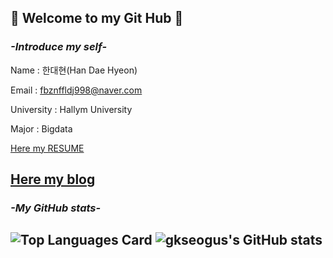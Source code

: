 ## 👋 Welcome to my Git Hub 👋
### *-Introduce my self-*
Name : 한대현(Han Dae Hyeon)

Email : <fbznffldj998@naver.com> 

University : Hallym University 

Major : Bigdata 

[Here my RESUME][resume]


[Here my blog][blog]
-----------------------

### *-My GitHub stats-*
![Top Languages Card](https://github-readme-stats.vercel.app/api/top-langs/?username=gkseogus&layout=compact&theme=tokyonight)
![gkseogus's GitHub stats](https://github-readme-stats.vercel.app/api?username=gkseogus&show_icons=true&theme=radical)
-----------------------

[resume]: https://github.com/gkseogus/RESUME
[study blog]: https://gkseogus-cs.tistory.com/
[blog]: https://han-portfolio.com/
